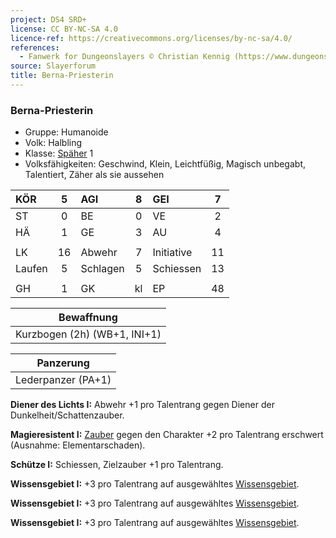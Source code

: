 ```yaml
---
project: DS4 SRD+
license: CC BY-NC-SA 4.0
licence-ref: https://creativecommons.org/licenses/by-nc-sa/4.0/
references: 
  - Fanwerk for Dungeonslayers © Christian Kennig (https://www.dungeonslayers.net/)
source: Slayerforum
title: Berna-Priesterin
---
```


### Berna-Priesterin

- Gruppe: Humanoide
- Volk: Halbling
- Klasse: [Späher](../../grw/charaktere-klasse-spaeher.md) 1
- Volksfähigkeiten: Geschwind, Klein, Leichtfüßig, Magisch unbegabt, Talentiert, Zäher als sie aussehen

| KÖR    |  5  | AGI      |  8  | GEI        |  7  |
| :----- | :-: | :------- | :-: | :--------- | :-: |
| ST     |  0  | BE       |  0  | VE         |  2  |
| HÄ     |  1  | GE       |  3  | AU         |  4  |
|        |     |          |     |            |     |
| LK     | 16  | Abwehr   |  7  | Initiative | 11  |
| Laufen |  5  | Schlagen |  5  | Schiessen  | 13  |
|        |     |          |     |            |     |
| GH     |  1  | GK       | kl  | EP         | 48  |

|          Bewaffnung          |
| :--------------------------: |
| Kurzbogen (2h) (WB+1, INI+1) |

|     Panzerung      |
| :----------------: |
| Lederpanzer (PA+1) |

**Diener des Lichts I:** Abwehr +1 pro Talentrang gegen Diener der Dunkelheit/Schattenzauber.

**Magieresistent I:** [Zauber](../../fanwerk/zauber/zauber.md) gegen den Charakter +2 pro Talentrang erschwert (Ausnahme: Elementarschaden).

**Schütze I:** Schiessen, Zielzauber +1 pro Talentrang.

**Wissensgebiet I:** +3 pro Talentrang auf ausgewähltes [Wissensgebiet](../../grw/talente/wissensgebiet.md).

**Wissensgebiet I:** +3 pro Talentrang auf ausgewähltes [Wissensgebiet](../../grw/talente/wissensgebiet.md).

**Wissensgebiet I:** +3 pro Talentrang auf ausgewähltes [Wissensgebiet](../../grw/talente/wissensgebiet.md).

